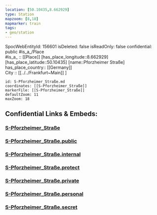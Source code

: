 ```yaml
---
location: [50.10435,8.662929] 
type: Station 
mapzoom: [8,18] 
mapmarker: train 
tags:
- geo/station
---
```

SpocWebEntityId: 156601
isDeleted: false
isReadOnly: false
confidential: public
#is_a_/Place  
#is_a_ :: [[Place]] 
[has_place_longitude::8.662929] 
[has_place_latitude::50.10435] 
[name::Pforzheimer Straße] 
has_place_country:: [[Germany]]  
City :: [[../../Frankfurt~Main]] ] 


```leaflet
id: S-Pforzheimer_Straße.md
coordinates: [[S-Pforzheimer_Straße]] 
markerFile: [[S-Pforzheimer_Straße]] 
defaultZoom: 11 
maxZoom: 18
```


## Confidential Links & Embeds: 

### [S-Pforzheimer_Straße](/_Standards/Earth/Continent/Europe/Europe~Central/Germany/Germany~West/Hessen/counties~Hessen/Frankfurt~Main/Stations-FFM~S/S-Pforzheimer_Straße.md) 

### [S-Pforzheimer_Straße.public](/_public/Earth/Continent/Europe/Europe~Central/Germany/Germany~West/Hessen/counties~Hessen/Frankfurt~Main/Stations-FFM~S/S-Pforzheimer_Straße.public.md) 

### [S-Pforzheimer_Straße.internal](/_internal/Earth/Continent/Europe/Europe~Central/Germany/Germany~West/Hessen/counties~Hessen/Frankfurt~Main/Stations-FFM~S/S-Pforzheimer_Straße.internal.md) 

### [S-Pforzheimer_Straße.protect](/_protect/Earth/Continent/Europe/Europe~Central/Germany/Germany~West/Hessen/counties~Hessen/Frankfurt~Main/Stations-FFM~S/S-Pforzheimer_Straße.protect.md) 

### [S-Pforzheimer_Straße.private](/_private/Earth/Continent/Europe/Europe~Central/Germany/Germany~West/Hessen/counties~Hessen/Frankfurt~Main/Stations-FFM~S/S-Pforzheimer_Straße.private.md) 

### [S-Pforzheimer_Straße.personal](/_personal/Earth/Continent/Europe/Europe~Central/Germany/Germany~West/Hessen/counties~Hessen/Frankfurt~Main/Stations-FFM~S/S-Pforzheimer_Straße.personal.md) 

### [S-Pforzheimer_Straße.secret](/_secret/Earth/Continent/Europe/Europe~Central/Germany/Germany~West/Hessen/counties~Hessen/Frankfurt~Main/Stations-FFM~S/S-Pforzheimer_Straße.secret.md)

